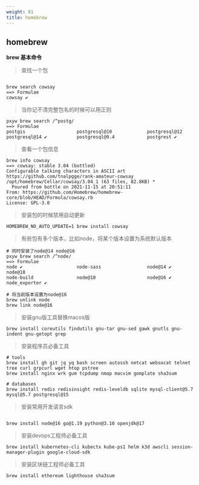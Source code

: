 ```yaml
---
weight: 81
title: homebrew
---
```


## homebrew

**brew 基本命令**

> 查找一个包
```shell

brew search cowsay
==> Formulae
cowsay ✔
```

> 当你记不清完整包名的时候可以用正则
```shell
pxyw brew search /^postg/  
==> Formulae
postgis                   postgresql@10             postgresql@12             postgresql@14 ✔           postgresql@9.4            postgrest ✔
```

> 查看一个包信息
```shell
brew info cowsay
==> cowsay: stable 3.04 (bottled)
Configurable talking characters in ASCII art
https://github.com/tnalpgge/rank-amateur-cowsay
/opt/homebrew/Cellar/cowsay/3.04_1 (63 files, 82.8KB) *
  Poured from bottle on 2021-11-15 at 20:51:11
From: https://github.com/Homebrew/homebrew-core/blob/HEAD/Formula/cowsay.rb
License: GPL-3.0
```

> 安装包的时候禁用自动更新
```shell
HOMEBREW_NO_AUTO_UPDATE=1 brew install cowsay

```

> 有些包有多个版本，比如node，将某个版本设置为系统默认版本

```shell
# 同时安装了node@14 node@16
pxyw brew search /^node/ 
==> Formulae
node ✔                    node-sass                 node@14 ✔                 node@18
node-build                node@10                   node@16 ✔                 node_exporter ✔

# 将当前版本设置为node@16
brew unlink node
brew link node@16
```

> 安装gnu版工具替换macos版

```shell
brew install coreutils findutils gnu-tar gnu-sed gawk gnutls gnu-indent gnu-getopt grep
```

> 安装程序员必备工具

```shell
# tools
brew install gh git jq yq bash screen autossh netcat websocat telnet tree curl grpcurl wget htop pstree 
brew install nginx wrk gum tcpdump nmap macvim gomplate sha3sum

# databases
brew install redis redisinsight redis-leveldb sqlite mysql-client@5.7 mysql@5.7 postgresql@15
```

> 安装常用开发语言sdk
```shell

brew install node@16 go@1.19 python@3.10 openjdk@17

```

> 安装devops工程师必备工具
```shell
brew install kubernetes-cli kubectx kube-ps1 helm k3d awscli session-manager-plugin google-cloud-sdk
```

> 安装区块链工程师必备工具

```shell
brew install ethereum lighthouse sha3sum
```